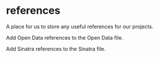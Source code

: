 references
==========

A place for us to store any useful references for our projects.

Add Open Data references to the Open Data file.

Add Sinatra references to the Sinatra file.
